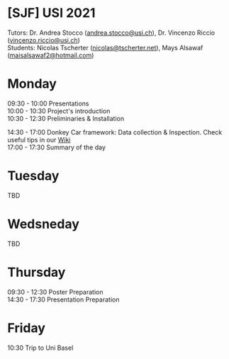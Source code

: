 # [SJF] USI 2021

Tutors: Dr. Andrea Stocco (andrea.stocco@usi.ch), Dr. Vincenzo Riccio (vincenzo.riccio@usi.ch)  
Students: Nicolas Tscherter (nicolas@tscherter.net), Mays Alsawaf (maisalsawaf2@hotmail.com)

# Monday

09:30 - 10:00 Presentations  
10:00 - 10:30 Project's introduction  
10:30 - 12:30 Preliminaries & Installation  

14:30 - 17:00 Donkey Car framework: Data collection & Inspection. Check useful tips in our [Wiki](../../wiki)  
17:00 - 17:30 Summary of the day  

# Tuesday

TBD  

# Wedsneday

TBD  

# Thursday

09:30 - 12:30 Poster Preparation  
14:30 - 17:30 Presentation Preparation  

# Friday

10:30 Trip to Uni Basel  
